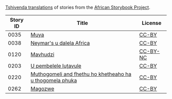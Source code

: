 [Tshivenda translations](http://my.africanstorybook.org/language/tshivenda) of stories from the [African Storybook Project](http://my.africanstorybook.org).

Story ID | Title | License
-------- | ----- | -------
0035 | [Muya](http://africanstorybook.org/stories/muya) | [CC-BY](https://creativecommons.org/licenses/by/4.0/)
0038 | [Neymar's u dalela Africa](http://africanstorybook.org/stories/neymars-u-dalela-africa) | [CC-BY](https://creativecommons.org/licenses/by/3.0/)
0120 | [Mavhudzi](http://africanstorybook.org/stories/mavhudzi-0) | [CC-BY-NC](https://creativecommons.org/licenses/by-nc/3.0/)
0203 | [U pembelele luṱavule](http://africanstorybook.org/stories/u-pembelele-lu%E1%B9%B1avule) | [CC-BY](https://creativecommons.org/licenses/by/4.0/)
0220 | [Muthogomeli and fhethu ho khetheaho ha u thogomela phuka](http://africanstorybook.org/stories/muthogomeli-and-fhethu-ho-khetheaho-ha-u-thogomela-phuka) | [CC-BY](https://creativecommons.org/licenses/by/4.0/)
0262 | [Magozwe](http://africanstorybook.org/stories/magozwe-4) | [CC-BY](https://creativecommons.org/licenses/by/4.0/)
